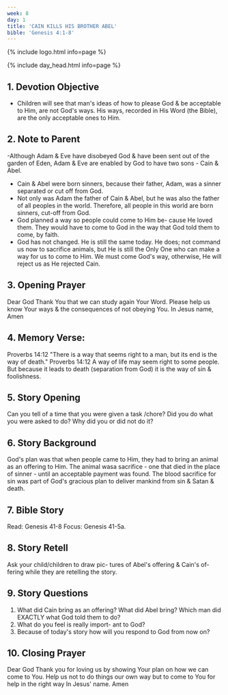 ```yaml
---
week: 8
day: 1
title: 'CAIN KILLS HIS BROTHER ABEL'
bible: 'Genesis 4:1-8'
---
```



{% include logo.html info=page %}

{% include day_head.html info=page %}

## 1. Devotion Objective
- Children will see that man's ideas of how to please God & be acceptable to Him, are not God's ways. His ways, recorded in His Word (the Bible), are the only acceptable ones to Him.

## 2. Note to Parent
 -Although Adam & Eve have disobeyed God & have been sent out of the garden of Eden, Adam & Eve are enabled by God to have two sons - Cain & Abel.
- Cain & Abel were born sinners, because their father, Adam, was a sinner separated or cut off from God.
- Not only was Adam the father of Cain & Abel, but he was also the father of all peoples in the world. Therefore, all people in this world are born sinners, cut-off from God.
- God planned a way so people could come to Him be- cause He loved them. They would have to come to God in the way that God told them to come, by faith.
- God has not changed. He is still the same today. He does; not command us now to sacrifice animals, but He is still the Only One who can make a way for us to come to Him. We must come God's way, otherwise, He will reject us as He rejected Cain.

## 3. Opening Prayer
Dear God Thank You that we can study again Your Word. Please help us know Your ways & the consequences of not obeying You. In Jesus name, Amen

## 4. Memory Verse:
Proverbs 14:12 "There is a way that seems right to a man, but its end is the way of death." Proverbs 14:12 A way of life may seem right to some people. But because it leads to death (separation from God) it is the way of sin & foolishness.

## 5. Story Opening
Can you tell of a time that you were given a task /chore? Did you do what you were asked to do? Why did you or did not do it?

## 6. Story Background
God's plan was that when people came to Him, they had to bring an animal as an offering to Him. The animal wasa sacrifice - one that died in the place of sinner - until an acceptable payment was found. The blood sacrifice for sin was part of God's gracious plan to deliver mankind from sin & Satan & death.

## 7. Bible Story
Read: Genesis 41-8
Focus: Genesis 41-5a.

## 8. Story Retell
 Ask your child/children to draw pic- tures of Abel's offering & Cain's of- fering while they are retelling the story.

## 9. Story Questions
1. What did Cain bring as an offering? What did Abel bring? Which man did EXACTLY what God told them to do?
2. What do you feel is really import- ant to God?
3. Because of today's story how will you respond to God from now on?

## 10. Closing Prayer
Dear God Thank you for loving us by showing Your plan on how we can come to You. Help us not to do things our own way but to come to You for help in the right way In Jesus' name. Amen


